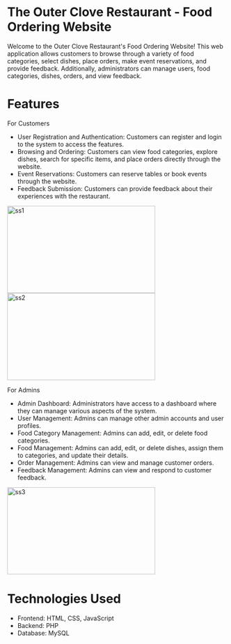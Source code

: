 # The Outer Clove Restaurant - Food Ordering Website
Welcome to the Outer Clove Restaurant's Food Ordering Website! This web application allows customers to browse through a variety of food categories, select dishes, place orders, make event reservations, and provide feedback. Additionally, administrators can manage users, food categories, dishes, orders, and view feedback.

# Features
For Customers
- User Registration and Authentication: Customers can register and login to the system to access the features.
- Browsing and Ordering: Customers can view food categories, explore dishes, search for specific items, and place orders directly through the website.
- Event Reservations: Customers can reserve tables or book events through the website.
- Feedback Submission: Customers can provide feedback about their experiences with the restaurant.

<img width='340px' height='200px' alt='ss1' src='https://github.com/Lakna-Premachandra/Outer-Clove-Restaurant-Website/assets/136817118/1b2bb9a2-83e8-41e6-99e3-01baa9456f49'>
<img width='340px' height='200px' alt='ss2' src='https://github.com/Lakna-Premachandra/Outer-Clove-Restaurant-Website/assets/136817118/ccd7a73f-a021-4a1f-9048-87aaf2bdce88)'>

For Admins
- Admin Dashboard: Administrators have access to a dashboard where they can manage various aspects of the system.
- User Management: Admins can manage other admin accounts and user profiles.
- Food Category Management: Admins can add, edit, or delete food categories.
- Food Management: Admins can add, edit, or delete dishes, assign them to categories, and update their details.
- Order Management: Admins can view and manage customer orders.
- Feedback Management: Admins can view and respond to customer feedback.

<img width='340px' height='200px' alt='ss3' src='https://github.com/Lakna-Premachandra/Outer-Clove-Restaurant-Website/assets/136817118/af69f971-59e6-4525-9a70-44abf6452da8'>
  
# Technologies Used

- Frontend: HTML, CSS, JavaScript
- Backend: PHP
- Database: MySQL
